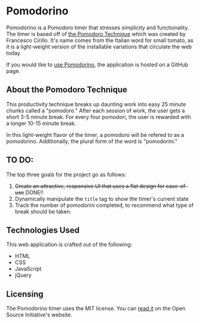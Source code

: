 # Pomodorino
Pomodorino is a Pomodoro timer that stresses simplicity and functionality. The timer is based off of [the Pomodoro Technique](http://pomodorotechnique.com/) which was created by Francesco Cirillo. It's name comes from the Italian word for small tomato, as it is a light-weight version of the installable variations that circulate the web today.

If you would like to [use Pomodorino](http://cosmicauma31.github.io/Pomodorino/), the application is hosted on a GitHub page.

## About the Pomodoro Technique
This productivity technique breaks up daunting work into easy 25 minute chunks called a "pomodoro." After each session of work, the user gets a short 3-5 minute break. For every four pomodori, the user is rewarded with a longer 10-15 minute break.

In this light-weight flavor of the timer, a pomodoro will be refered to as a pomodorino. Additionally, the plural form of the word is "pomodorini."

## TO DO:
The top three goals for the project go as follows:

1. ~~Create an attractive, responsive UI that uses a flat design for ease-of-use~~ DONE!!
2. Dynamically manipulate the `title` tag to show the timer's current state
3. Track the number of pomodorini completed, to recommend what type of break should be taken.

## Technologies Used
This web application is crafted out of the following:
- HTML
- CSS
- JavaScript
 - jQuery

## Licensing
The Pomodorino timer uses the MIT license. You can [read it](http://opensource.org/licenses/MIT) on the Open Source Initiative's website.